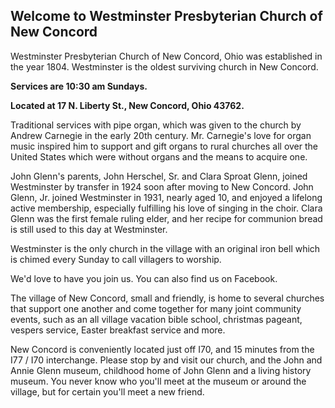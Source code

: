 ---
---
## Welcome to Westminster Presbyterian Church of New Concord

Westminster Presbyterian Church of New Concord, Ohio was established in the year 1804.  Westminster is the oldest surviving church in New Concord.  

**Services are 10:30 am Sundays.**

**Located at 17 N. Liberty St., New Concord, Ohio  43762.**

Traditional services with pipe organ, which was given to the church by Andrew Carnegie in the early 20th century.  Mr. Carnegie's love for organ music inspired him to support and gift organs to rural churches all over the United States which were without organs and the means to acquire one.

John Glenn's parents, John Herschel, Sr. and Clara Sproat Glenn, joined Westminster by transfer in 1924 soon after moving to New Concord.  John Glenn, Jr. joined Westminster in 1931, nearly aged 10, and enjoyed a lifelong active membership, especially fulfilling his love of singing in the choir.  Clara Glenn was the first female ruling elder, and her recipe for communion bread is still used to this day at Westminster.  

Westminster is the only church in the village with an original iron bell which is chimed every Sunday to call villagers to worship.

We'd love to have you join us.  You can also find us on Facebook.

The village of New Concord, small and friendly, is home to several churches that support one another and come together for many joint community events, such as an all village vacation bible school, christmas pageant, vespers service, Easter breakfast service and more. 

New Concord is conveniently located just off I70, and 15 minutes from the I77 / I70 interchange.  Please stop by and visit our church, and the John and Annie Glenn museum, childhood home of John Glenn and a living history museum.  You never know who you'll meet at the museum or around the village, but for certain you'll meet a new friend.

